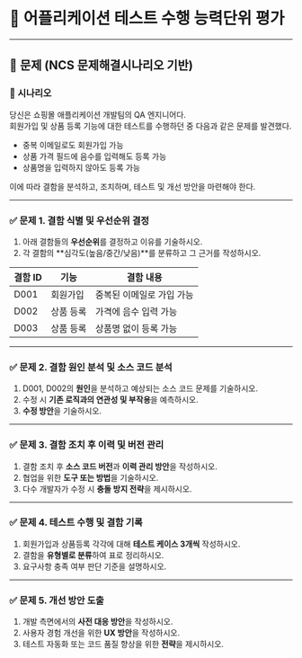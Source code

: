 # 🧪 어플리케이션 테스트 수행 능력단위 평가

---

## 🧩 문제 (NCS 문제해결시나리오 기반)

### 📘 시나리오

당신은 쇼핑몰 애플리케이션 개발팀의 QA 엔지니어다.  
회원가입 및 상품 등록 기능에 대한 테스트를 수행하던 중 다음과 같은 문제를 발견했다.

- 중복 이메일로도 회원가입 가능
- 상품 가격 필드에 음수를 입력해도 등록 가능
- 상품명을 입력하지 않아도 등록 가능

이에 따라 결함을 분석하고, 조치하며, 테스트 및 개선 방안을 마련해야 한다.

---

### ✅ 문제 1. 결함 식별 및 우선순위 결정

1) 아래 결함들의 **우선순위**를 결정하고 이유를 기술하시오.  
2) 각 결함의 **심각도(높음/중간/낮음)**를 분류하고 그 근거를 작성하시오.

| 결함 ID | 기능 | 결함 내용 |
|---------|------|-----------|
| D001 | 회원가입 | 중복된 이메일로 가입 가능 |
| D002 | 상품 등록 | 가격에 음수 입력 가능 |
| D003 | 상품 등록 | 상품명 없이 등록 가능 |

---

### ✅ 문제 2. 결함 원인 분석 및 소스 코드 분석

1) D001, D002의 **원인**을 분석하고 예상되는 소스 코드 문제를 기술하시오.  
2) 수정 시 **기존 로직과의 연관성 및 부작용**을 예측하시오.  
3) **수정 방안**을 기술하시오.

---

### ✅ 문제 3. 결함 조치 후 이력 및 버전 관리

1) 결함 조치 후 **소스 코드 버전**과 **이력 관리 방안**을 작성하시오.  
2) 협업을 위한 **도구 또는 방법**을 기술하시오.  
3) 다수 개발자가 수정 시 **충돌 방지 전략**을 제시하시오.

---

### ✅ 문제 4. 테스트 수행 및 결함 기록

1) 회원가입과 상품등록 각각에 대해 **테스트 케이스 3개씩** 작성하시오.  
2) 결함을 **유형별로 분류**하여 표로 정리하시오.  
3) 요구사항 충족 여부 판단 기준을 설명하시오.

---

### ✅ 문제 5. 개선 방안 도출

1) 개발 측면에서의 **사전 대응 방안**을 작성하시오.  
2) 사용자 경험 개선을 위한 **UX 방안**을 작성하시오.  
3) 테스트 자동화 또는 코드 품질 향상을 위한 **전략**을 제시하시오.